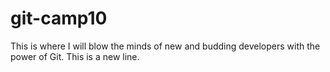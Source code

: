 # git-camp10
This is where I will blow the minds of new and budding developers with the power of Git.
This is a new line.
